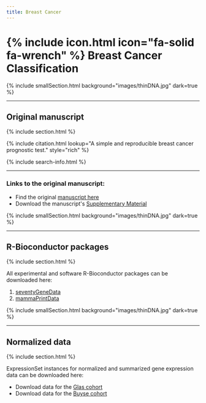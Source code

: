 ```yaml
---
title: Breast Cancer
---
```


# {% include icon.html icon="fa-solid fa-wrench" %} Breast Cancer Classification

{% include smallSection.html background="images/thinDNA.jpg" dark=true %}
***
## Original manuscript
{% include section.html %}

{% include citation.html lookup="A simple and reproducible breast cancer prognostic test." style="rich" %}

{% include search-info.html %}

***
### Links to the original manuscript:

- Find the original [manuscript here](https://bmcgenomics.biomedcentral.com/articles/10.1186/1471-2164-14-336)
- Download the manuscript's [Supplementary Material](http://marchionnilab.org/data/breastTSP/Supplement.pdf)


{% include smallSection.html background="images/thinDNA.jpg" dark=true %}
***
## R-Bioconductor packages
{% include section.html %}

All experimental and software R-Bioconductor packages can be downloaded here:

1. [seventyGeneData](https://bioconductor.org/packages/release/data/experiment/html/seventyGeneData.html)
2. [mammaPrintData](https://bioconductor.org/packages/release/data/experiment/html/mammaPrintData.html)


{% include smallSection.html background="images/thinDNA.jpg" dark=true %}
***
## Normalized data
{% include section.html %}

ExpressionSet instances for normalized and summarized gene expression data can be downloaded here:

- Download data for the [Glas cohort](https://marchionnilab.org/data/breastTSP/glasEset.rda)
- Download data for the [Buyse cohort](https://marchionnilab.org/bdata/reastTSP/buyseEset.rda)

